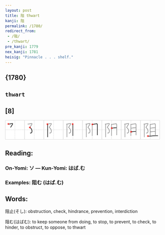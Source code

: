 ```yaml
---
layout: post
title: 阻 thwart
kanji: 阻
permalink: /1780/
redirect_from:
 - /阻/
 - /thwart/
pre_kanji: 1779
nex_kanji: 1781
heisig: "Pinnacle . . . shelf."
---
```


## {1780}

## `thwart`

## [8]

<div class="stroke"><img src="../images/E998BB.png" /></div>

## Reading:

### On-Yomi: ソ &mdash; Kun-Yomi: はば.む

### Examples: 阻む (はば.む)

## Words:

阻止(そし): obstruction, check, hindrance, prevention, interdiction

阻む(はばむ): to keep someone from doing, to stop, to prevent, to check, to hinder, to obstruct, to oppose, to thwart
